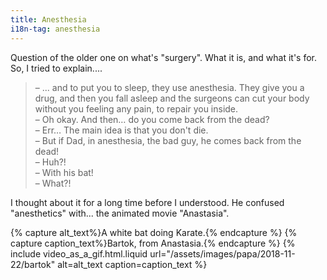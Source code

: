 ```yaml
---
title: Anesthesia
i18n-tag: anesthesia
---
```


Question of the older one on what's "surgery". What it is, and what it's for.
So, I tried to explain....

<!-- more -->

> – ... and to put you to sleep, they use anesthesia. They give you a drug, and
> then you fall asleep and the surgeons can cut your body without you feeling
> any pain, to repair you inside.  
> – Oh okay. And then… do you come back from the dead?  
> – Err… The main idea is that you don't die.  
> – But if Dad, in anesthesia, the bad guy, he comes back from the dead!  
> – Huh?!  
> – With his bat!  
> – What?!

I thought about it for a long time before I understood. He confused
"anesthetics" with... the animated movie "Anastasia".

{% capture alt_text%}A white bat doing Karate.{% endcapture %}
{% capture caption_text%}Bartok, from Anastasia.{% endcapture %}
{% include video_as_a_gif.html.liquid
url="/assets/images/papa/2018-11-22/bartok"
alt=alt_text
caption=caption_text
%}
